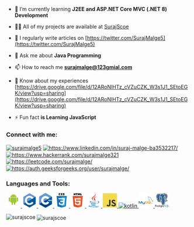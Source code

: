 

- 🌱 I’m currently learning **J2EE and ASP.NET Core MVC (.NET 8) Development**

- 👨‍💻 All of my projects are available at [SurajScoe](SurajScoe)

- 📝 I regularly write articles on [https://twitter.com/SurajMalge5](https://twitter.com/SurajMalge5)

- 💬 Ask me about **Java Programming**

- 📫 How to reach me **surajmalge@123gmial.com**

- 📄 Know about my experiences [https://drive.google.com/file/d/12ARoNlHTz_cVZuCZK_W3s1J1_SEtoEGK/view?usp=sharing](https://drive.google.com/file/d/12ARoNlHTz_cVZuCZK_W3s1J1_SEtoEGK/view?usp=sharing)

- ⚡ Fun fact **is Learning JavaScript**

<h3 align="left">Connect with me:</h3>
<p align="left">
<a href="https://twitter.com/surajmalge5" target="blank"><img align="center" src="https://raw.githubusercontent.com/rahuldkjain/github-profile-readme-generator/master/src/images/icons/Social/twitter.svg" alt="surajmalge5" height="30" width="40" /></a>
<a href="https://www.linkedin.com/in/suraj-malge-ba3532217/" target="blank"><img align="center" src="https://raw.githubusercontent.com/rahuldkjain/github-profile-readme-generator/master/src/images/icons/Social/linked-in-alt.svg" alt="https://www.linkedin.com/in/suraj-malge-ba3532217/" height="30" width="40" /></a>
<a href="https://www.hackerrank.com/surajmalge321" target="blank"><img align="center" src="https://raw.githubusercontent.com/rahuldkjain/github-profile-readme-generator/master/src/images/icons/Social/hackerrank.svg" alt="https://www.hackerrank.com/surajmalge321" height="30" width="40" /></a>
<a href="https://leetcode.com/surajmalge/" target="blank"><img align="center" src="https://raw.githubusercontent.com/rahuldkjain/github-profile-readme-generator/master/src/images/icons/Social/leet-code.svg" alt="https://leetcode.com/surajmalge/" height="30" width="40" /></a>
<a href="https://auth.geeksforgeeks.org/user/surajmalge/" target="blank"><img align="center" src="https://raw.githubusercontent.com/rahuldkjain/github-profile-readme-generator/master/src/images/icons/Social/geeks-for-geeks.svg" alt="https://auth.geeksforgeeks.org/user/surajmalge/" height="30" width="40" /></a>
</p>

<h3 align="left">Languages and Tools:</h3>
<p align="left"> <a href="https://developer.android.com" target="_blank" rel="noreferrer"> <img src="https://raw.githubusercontent.com/devicons/devicon/master/icons/android/android-original-wordmark.svg" alt="android" width="40" height="40"/> </a> <a href="https://www.cprogramming.com/" target="_blank" rel="noreferrer"> <img src="https://raw.githubusercontent.com/devicons/devicon/master/icons/c/c-original.svg" alt="c" width="40" height="40"/> </a> <a href="https://www.w3schools.com/cpp/" target="_blank" rel="noreferrer"> <img src="https://raw.githubusercontent.com/devicons/devicon/master/icons/cplusplus/cplusplus-original.svg" alt="cplusplus" width="40" height="40"/> </a> <a href="https://www.w3schools.com/css/" target="_blank" rel="noreferrer"> <img src="https://raw.githubusercontent.com/devicons/devicon/master/icons/css3/css3-original-wordmark.svg" alt="css3" width="40" height="40"/> </a> <a href="https://www.w3.org/html/" target="_blank" rel="noreferrer"> <img src="https://raw.githubusercontent.com/devicons/devicon/master/icons/html5/html5-original-wordmark.svg" alt="html5" width="40" height="40"/> </a> <a href="https://www.java.com" target="_blank" rel="noreferrer"> <img src="https://raw.githubusercontent.com/devicons/devicon/master/icons/java/java-original.svg" alt="java" width="40" height="40"/> </a> <a href="https://developer.mozilla.org/en-US/docs/Web/JavaScript" target="_blank" rel="noreferrer"> <img src="https://raw.githubusercontent.com/devicons/devicon/master/icons/javascript/javascript-original.svg" alt="javascript" width="40" height="40"/> </a> <a href="https://kotlinlang.org" target="_blank" rel="noreferrer"> <img src="https://www.vectorlogo.zone/logos/kotlinlang/kotlinlang-icon.svg" alt="kotlin" width="40" height="40"/> </a> <a href="https://www.mysql.com/" target="_blank" rel="noreferrer"> <img src="https://raw.githubusercontent.com/devicons/devicon/master/icons/mysql/mysql-original-wordmark.svg" alt="mysql" width="40" height="40"/> </a> <a href="https://www.postgresql.org" target="_blank" rel="noreferrer"> <img src="https://raw.githubusercontent.com/devicons/devicon/master/icons/postgresql/postgresql-original-wordmark.svg" alt="postgresql" width="40" height="40"/> </a> </p>

<p><img align="left" src="https://github-readme-stats.vercel.app/api/top-langs?username=surajscoe&show_icons=true&locale=en&layout=compact" alt="surajscoe" /></p>

<p>&nbsp;<img align="center" src="https://github-readme-stats.vercel.app/api?username=surajscoe&show_icons=true&locale=en" alt="surajscoe" /></p>
